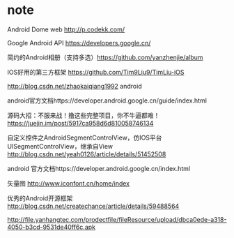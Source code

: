 # note

Android Dome web http://p.codekk.com/

Google Android API https://developers.google.cn/

简约的Android相册（支持多选）https://github.com/yanzhenjie/album

IOS好用的第三方框架 https://github.com/Tim9Liu9/TimLiu-iOS

http://blog.csdn.net/zhaokaiqiang1992 android

android官方文档https://developer.android.google.cn/guide/index.html

源码大招：不服来战！撸这些完整项目，你不牛逼都难！ https://juejin.im/post/5917ca958d6d810058746134

自定义控件之AndroidSegmentControlView，仿IOS平台UISegmentControlView，继承自View   http://blog.csdn.net/yeah0126/article/details/51452508

android 官方文档https://developer.android.google.cn/index.html

矢量图 http://www.iconfont.cn/home/index

优秀的Android开源框架 http://blog.csdn.net/createchance/article/details/59488564

http://file.yanhangtec.com/prodectfile/fileResource/upload/dbca0ede-a318-4050-b3cd-9531de40ff6c.apk
